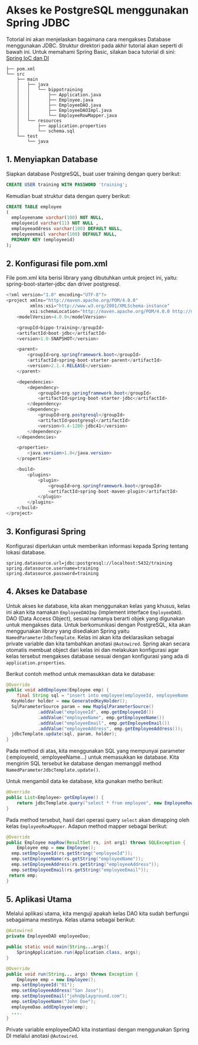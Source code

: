# Akses ke PostgreSQL menggunakan Spring JDBC

Totorial ini akan menjelaskan bagaimana cara mengakses Database menggunakan JDBC. Struktur direktori pada akhir tutorial akan seperti di bawah ini. Untuk memahami Spring Basic, silakan baca tutorial di sini:
[Spring IoC dan DI](https://github.com/bippo/spring-ioc-di)


```file
├── pom.xml
└── src
    ├── main
    │   ├── java
    │   │   └── bippotraining
    │   │       ├── Application.java
    │   │       ├── Employee.java
    │   │       ├── EmployeeDAO.java
    │   │       ├── EmployeeDAOImpl.java
    │   │       └── EmployeeRowMapper.java
    │   └── resources
    │       ├── application.properties
    │       └── schema.sql
    └── test
        └── java
```

## 1. Menyiapkan Database
Siapkan database PostgreSQL, buat user training dengan query berikut:
```SQL
CREATE USER training WITH PASSWORD 'training';
```
Kemudian buat struktur data dengan query berikut:
```SQL
CREATE TABLE employee
(
  employeename varchar(100) NOT NULL,
  employeeid varchar(11) NOT NULL ,
  employeeaddress varchar(100) DEFAULT NULL,
  employeeemail varchar(100) DEFAULT NULL,
  PRIMARY KEY (employeeid)
);
```
## 2. Konfigurasi file pom.xml
File pom.xml kita berisi library yang dibutuhkan untuk project ini, yaitu: spring-boot-starter-jdbc dan driver postgresql.
```java
<?xml version="1.0" encoding="UTF-8"?>
<project xmlns="http://maven.apache.org/POM/4.0.0"
         xmlns:xsi="http://www.w3.org/2001/XMLSchema-instance"
         xsi:schemaLocation="http://maven.apache.org/POM/4.0.0 http://maven.apache.org/xsd/maven-4.0.0.xsd">
    <modelVersion>4.0.0</modelVersion>

    <groupId>bippo-training</groupId>
    <artifactId>boot-jdbc</artifactId>
    <version>1.0-SNAPSHOT</version>

    <parent>
        <groupId>org.springframework.boot</groupId>
        <artifactId>spring-boot-starter-parent</artifactId>
        <version>2.1.4.RELEASE</version>
    </parent>

    <dependencies>
        <dependency>
            <groupId>org.springframework.boot</groupId>
            <artifactId>spring-boot-starter-jdbc</artifactId>
        </dependency>
        <dependency>
            <groupId>org.postgresql</groupId>
            <artifactId>postgresql</artifactId>
            <version>9.4-1200-jdbc41</version>
        </dependency>
    </dependencies>

    <properties>
        <java.version>1.8</java.version>
    </properties>

    <build>
        <plugins>
            <plugin>
                <groupId>org.springframework.boot</groupId>
                <artifactId>spring-boot-maven-plugin</artifactId>
            </plugin>
        </plugins>
    </build>
</project>
```

## 3. Konfigurasi Spring
Konfigurasi diperlukan untuk memberikan informasi kepada Spring tentang lokasi database.
```properties
spring.datasource.url=jdbc:postgresql://localhost:5432/training
spring.datasource.username=training
spring.datasource.password=training
```

## 4. Akses ke Database
Untuk akses ke database, kita akan menggunakan kelas yang khusus, kelas ini akan kita namakan `EmployeeDAOImp` (implement interface `EmployeeDAO`). DAO (Data Access Object), sesuai namanya berarti objek yang digunakan untuk mengakses data. Untuk berkomunikasi dengan PostgreSQL, kita akan menggunakan library yang disediakan Spring yaitu `NamedParameterJdbcTemplate`. Kelas ini akan kita deklarasikan sebagai private variable dan kita tambahkan anotasi `@Autowired`.  Spring akan secara otomatis membuat object dari kelas ini dan melakukan konfigurasi agar kelas tersebut mengakses database sesuai dengan konfigurasi yang ada di `application.properties`.

Berikut contoh method untuk memasukkan data ke database:
```java
@Override
public void addEmployee(Employee emp) {
    final String sql = "insert into employee(employeeId, employeeName , employeeAddress, employeeEmail) values(:employeeId,:employeeName,:employeeAddress,:employeeEmail)";
  KeyHolder holder = new GeneratedKeyHolder();
  SqlParameterSource param = new MapSqlParameterSource()
            .addValue("employeeId", emp.getEmployeeId())
            .addValue("employeeName", emp.getEmployeeName())
            .addValue("employeeEmail", emp.getEmployeeEmail())
            .addValue("employeeAddress", emp.getEmployeeAddress());
  jdbcTemplate.update(sql, param, holder);
}
```
Pada method di atas, kita menggunakan SQL yang mempunyai parameter (:employeeId, :employeeName...) untuk memasukkan ke database. Kita mengirim SQL tersebut ke database dengan memanggil method `NamedParameterJdbcTemplate.update()`.

Untuk mengambil data ke database, kita gunakan metho berikut:
```java
@Override
public List<Employee> getEmployee() {
    return jdbcTemplate.query("select * from employee", new EmployeeRowMapper());
}
```
Pada method tersebut, hasil dari operasi query `select` akan dimapping oleh kelas `EmployeeRowMapper`.  Adapun method mapper sebagai berikut:
```java
@Override
public Employee mapRow(ResultSet rs, int arg1) throws SQLException {
    Employee emp = new Employee();
  emp.setEmployeeId(rs.getString("employeeId"));
  emp.setEmployeeName(rs.getString("employeeName"));
  emp.setEmployeeAddress(rs.getString("employeeAddress"));
  emp.setEmployeeEmail(rs.getString("employeeEmail"));
 return emp;
}
```

## 5. Aplikasi Utama
Melalui aplikasi utama, kita menguji apakah kelas DAO kita sudah berfungsi sebagaimana mestinya. Kelas utama sebagai berikut:
```java
@Autowired
private EmployeeDAO employeeDao;

public static void main(String...args){
    SpringApplication.run(Application.class, args);
}

@Override
public void run(String... args) throws Exception {
    Employee emp = new Employee();
  emp.setEmployeeId("01");
  emp.setEmployeeAddress("San Jose");
  emp.setEmployeeEmail("john@playground.com");
  emp.setEmployeeName("John Doe");
  employeeDao.addEmployee(emp);
  ....
}
```

Private variable employeeDAO kita instantiasi dengan menggunakan Spring DI melalui anotasi `@Autowired`.